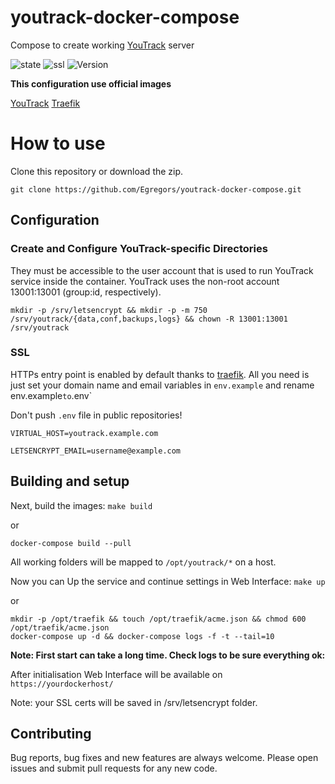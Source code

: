 # youtrack-docker-compose
Compose to create working [YouTrack](https://www.jetbrains.com/youtrack/) server

![state](https://img.shields.io/badge/state-stable-brightgreen.svg)
![ssl](https://img.shields.io/badge/HTTPs-traefik-brightgreen.svg)
![Version](https://img.shields.io/badge/YouTrack%20ver.%3A-2019.1.52973-brightgreen.svg)

**This configuration use official images**

[YouTrack](https://hub.docker.com/r/jetbrains/youtrack)
[Traefik](https://hub.docker.com/_/traefik)

# How to use

Clone this repository or download the zip.

```
git clone https://github.com/Egregors/youtrack-docker-compose.git
```

## Configuration

### Create and Configure YouTrack-specific Directories

They must be accessible to the user account that is used to run YouTrack service inside the container. 
YouTrack uses the non-root account 13001:13001 (group:id, respectively).
```
mkdir -p /srv/letsencrypt && mkdir -p -m 750 /srv/youtrack/{data,conf,backups,logs} && chown -R 13001:13001 /srv/youtrack
```

### SSL

HTTPs entry point is enabled by default thanks to [traefik](https://traefik.io/). 
All you need is just set your domain name and email variables in `env.example` 
and rename env.example` to `.env`

Don't push `.env` file in public repositories!

```
VIRTUAL_HOST=youtrack.example.com

LETSENCRYPT_EMAIL=username@example.com
```

## Building and setup

Next, build the images: `make build`

or

```
docker-compose build --pull
```

All working folders will be mapped to `/opt/youtrack/*` on a host.

Now you can Up the service and continue settings in Web Interface: `make up`

or 

```
mkdir -p /opt/traefik && touch /opt/traefik/acme.json && chmod 600 /opt/traefik/acme.json
docker-compose up -d && docker-compose logs -f -t --tail=10
```

**Note: First start can take a long time. Check logs to be sure everything ok:**

After initialisation Web Interface will be available on `https://yourdockerhost/`

Note: your SSL certs will be saved in /srv/letsencrypt folder.

## Contributing

Bug reports, bug fixes and new features are always welcome.
Please open issues and submit pull requests for any new code.
